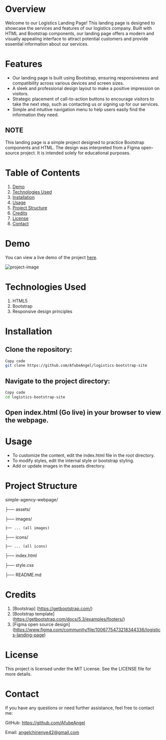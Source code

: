 # Overview

Welcome to our Logistics Landing Page! This landing page is designed to showcase the services and features of our logistics company. 
Built with HTML and Bootstrap components, our landing page offers a modern and visually appealing interface 
to attract potential customers and provide essential information about our services.

# Features

- Our landing page is built using Bootstrap, ensuring responsiveness and compatibility across various devices and screen sizes.
- A sleek and professional design layout to make a positive impression on visitors.
- Strategic placement of call-to-action buttons to encourage visitors to take the next step, such as contacting us or signing up for our services.
- Simple and intuitive navigation menu to help users easily find the information they need.

## NOTE
This landing page is a simple project designed to practice Bootstrap components and HTML. The design was interpreted from a Figma open-source project. It is intended solely for educational purposes.

# Table of Contents
1. [Demo](#demo)
2. [Technologies Used](#technologies-used)
3. [Installation](#installation)
4. [Usage](#usage)
5. [Project Structure](#project-structure)
6. [Credits](#credits)
7. [License](#license)
8. [Contact](#contact)

# Demo
You can view a live demo of the project [here](https://afubeangel.github.io/logistics-bootstrap-site/).

![project-image](https://github.com/AfubeAngel/logistics-bootstrap-site/assets/62173614/072a2cb9-80a1-4767-a386-57274ad1a8ff)


# Technologies Used
1. HTML5
2. Bootstrap
3. Responsive design principles


# Installation

## Clone the repository:

```bash
Copy code
git clone https://github.com/AfubeAngel/logistics-bootstrap-site
```

## Navigate to the project directory:

```bash
Copy code
cd logistics-bootstrap-site
```

## Open index.html (Go live) in your browser to view the webpage.

# Usage
- To customize the content, edit the index.html file in the root directory.
- To modify styles, edit the internal style or bootstrap styling.
- Add or update images in the assets directory.


# Project Structure

simple-agency-webpage/

├── assets/

  ├── images/

    ├── ... (all images)

  ├── icons/

    ├── ... (all icons)

├── index.html

├── style.css

├── README.md

# Credits
1. [Bootstrap] (https://getbootstrap.com/)
2. [Bootstrap template] (https://getbootstrap.com/docs/5.3/examples/footers/)
3. [Figma open source design] (https://www.figma.com/community/file/1006775473218344336/logistics-landing-page)

# License
This project is licensed under the MIT License. See the LICENSE file for more details.

# Contact
If you have any questions or need further assistance, feel free to contact me:

GitHub: https://github.com/AfubeAngel

Email: angelchinenye42@gmail.com
